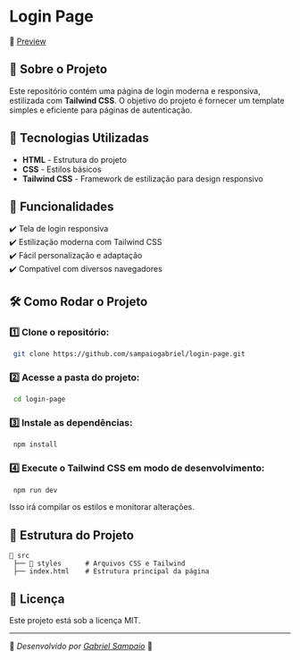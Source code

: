 # Login Page

🔗 [Preview](https://sampaiogabriel.github.io/login-page/)

## 📌 Sobre o Projeto

Este repositório contém uma página de login moderna e responsiva, estilizada com **Tailwind CSS**. O objetivo do projeto é fornecer um template simples e eficiente para páginas de autenticação.

## 🚀 Tecnologias Utilizadas

- **HTML** - Estrutura do projeto
- **CSS** - Estilos básicos
- **Tailwind CSS** - Framework de estilização para design responsivo

## 🎨 Funcionalidades

✔️ Tela de login responsiva<br>
✔️ Estilização moderna com Tailwind CSS<br>
✔️ Fácil personalização e adaptação<br>
✔️ Compatível com diversos navegadores

## 🛠 Como Rodar o Projeto

### 1️⃣ Clone o repositório:

```sh
 git clone https://github.com/sampaiogabriel/login-page.git
```

### 2️⃣ Acesse a pasta do projeto:

```sh
 cd login-page
```

### 3️⃣ Instale as dependências:

```sh
 npm install
```

### 4️⃣ Execute o Tailwind CSS em modo de desenvolvimento:

```sh
 npm run dev
```

Isso irá compilar os estilos e monitorar alterações.

## 📄 Estrutura do Projeto

```
📂 src
 ├── 📂 styles      # Arquivos CSS e Tailwind
 ├── index.html    # Estrutura principal da página
```

## 📜 Licença

Este projeto está sob a licença MIT.

---

📌 _Desenvolvido por [Gabriel Sampaio](https://github.com/sampaiogabriel)_ 🚀
